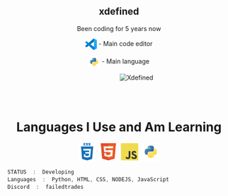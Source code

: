 <div id="header" align="center">
<h2>xdefined</h2>

Been coding for 5 years now <br>

<img align="center" alt="Visual Studio Code" width="26px" src="https://raw.githubusercontent.com/github/explore/80688e429a7d4ef2fca1e82350fe8e3517d3494d/topics/visual-studio-code/visual-studio-code.png" /> - Main code editor

<img align="center" alt="Python" width="26px" src="https://raw.githubusercontent.com/github/explore/80688e429a7d4ef2fca1e82350fe8e3517d3494d/topics/python/python.png"/> - Main language

<p>&nbsp;<img align="center" style="position:absolute"src="https://github-readme-stats.vercel.app/api?username=xdefined&show_icons=true&locale=en&theme=chartreuse-light" alt="Xdefined">

<br>

<img src="https://komarev.com/ghpvc/?username=xdefined&style=flat-square&color=blue" alt=""/>

</div>
<br>

<div align="center">
    <h1>Languages I Use and Am Learning</h1>
    <img src="https://github.com/devicons/devicon/blob/master/icons/css3/css3-plain-wordmark.svg" title="CSS3" alt="CSS" width="40" height="40"/>&nbsp;
    <img src="https://github.com/devicons/devicon/blob/master/icons/html5/html5-original.svg" title="HTML5" alt="HTML" width="40" height="40"/>&nbsp;
    <img src="https://github.com/devicons/devicon/blob/master/icons/javascript/javascript-original.svg" title="JavaScript" alt="JavaScript" width="40" height="40"/>&nbsp;
    <img src="https://raw.githubusercontent.com/github/explore/80688e429a7d4ef2fca1e82350fe8e3517d3494d/topics/python/python.png" title="Python" alt="Python" width="40" height="40"/>
</div>

```csharp
STATUS  :  Developing
Languages  :  Python, HTML, CSS, NODEJS, JavaScript
Discord  :  failedtrades
```
